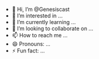 - 👋 Hi, I’m @Genesiscast
- 👀 I’m interested in ...
- 🌱 I’m currently learning ...
- 💞️ I’m looking to collaborate on ...
- 📫 How to reach me ...
- 😄 Pronouns: ...
- ⚡ Fun fact: ...

<!---
Genesiscast/Genesiscast is a ✨ special ✨ repository because its `README.md` (this file) appears on your GitHub profile.
You can click the Preview link to take a look at your changes.
--->
